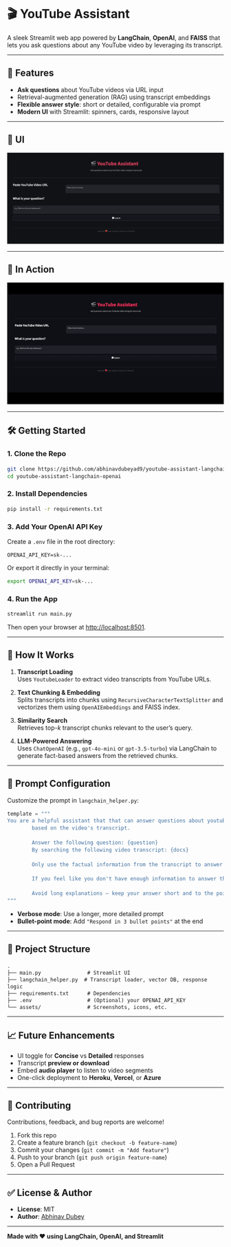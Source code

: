 # 🎬 YouTube Assistant

A sleek Streamlit web app powered by **LangChain**, **OpenAI**, and **FAISS** that lets you ask questions about any YouTube video by leveraging its transcript.

---

## 🚀 Features

- **Ask questions** about YouTube videos via URL input
- Retrieval-augmented generation (RAG) using transcript embeddings
- **Flexible answer style**: short or detailed, configurable via prompt
- **Modern UI** with Streamlit: spinners, cards, responsive layout

---

## 📸 UI

![YouTube Assistant UI](assets/Screenshot1.png)

---

## 📸 In Action

![YouTube Assistant UI](assets/youtube.gif)

---

## 🛠️ Getting Started

### 1. Clone the Repo

```bash
git clone https://github.com/abhinavdubeyad9/youtube-assistant-langchain-openai.git
cd youtube-assistant-langchain-openai
```

### 2. Install Dependencies

```bash
pip install -r requirements.txt
```

### 3. Add Your OpenAI API Key

Create a `.env` file in the root directory:

```env
OPENAI_API_KEY=sk-...
```

Or export it directly in your terminal:

```bash
export OPENAI_API_KEY=sk-...
```

### 4. Run the App

```bash
streamlit run main.py
```

Then open your browser at [http://localhost:8501](http://localhost:8501).

---

## 🧠 How It Works

1. **Transcript Loading**  
   Uses `YoutubeLoader` to extract video transcripts from YouTube URLs.

2. **Text Chunking & Embedding**  
   Splits transcripts into chunks using `RecursiveCharacterTextSplitter` and vectorizes them using `OpenAIEmbeddings` and FAISS index.

3. **Similarity Search**  
   Retrieves top-_k_ transcript chunks relevant to the user’s query.

4. **LLM-Powered Answering**  
   Uses `ChatOpenAI` (e.g., `gpt-4o-mini` or `gpt-3.5-turbo`) via LangChain to generate fact-based answers from the retrieved chunks.

---

## 🔧 Prompt Configuration

Customize the prompt in `langchain_helper.py`:

```python
template = """
You are a helpful assistant that that can answer questions about youtube videos
        based on the video's transcript.

        Answer the following question: {question}
        By searching the following video transcript: {docs}

        Only use the factual information from the transcript to answer the question.

        If you feel like you don't have enough information to answer the question, say "I don't know".

        Avoid long explanations — keep your answer short and to the point, no more than 5-6 sentences.
"""
```

- **Verbose mode**: Use a longer, more detailed prompt
- **Bullet-point mode**: Add `"Respond in 3 bullet points"` at the end

---

## 🧩 Project Structure

```
.
├── main.py               # Streamlit UI
├── langchain_helper.py  # Transcript loader, vector DB, response logic
├── requirements.txt      # Dependencies
├── .env                  # (Optional) your OPENAI_API_KEY
└── assets/               # Screenshots, icons, etc.
```

---

## 📈 Future Enhancements

- UI toggle for **Concise** vs **Detailed** responses
- Transcript **preview or download**
- Embed **audio player** to listen to video segments
- One-click deployment to **Heroku**, **Vercel**, or **Azure**

---

## 🙌 Contributing

Contributions, feedback, and bug reports are welcome!

1. Fork this repo
2. Create a feature branch (`git checkout -b feature-name`)
3. Commit your changes (`git commit -m "Add feature"`)
4. Push to your branch (`git push origin feature-name`)
5. Open a Pull Request

---

## ✅ License & Author

- **License**: MIT
- **Author**: [Abhinav Dubey](https://github.com/abhinavdubeyad9)

---

**Made with ❤️ using LangChain, OpenAI, and Streamlit**
